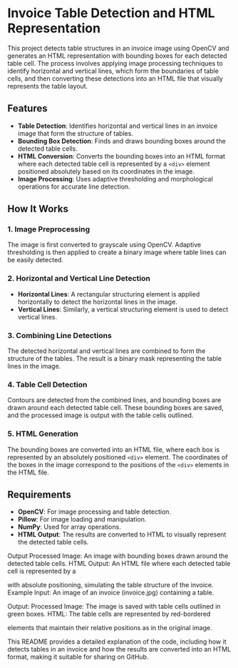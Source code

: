 # Invoice Table Detection and HTML Representation

This project detects table structures in an invoice image using OpenCV and generates an HTML representation with bounding boxes for each detected table cell. The process involves applying image processing techniques to identify horizontal and vertical lines, which form the boundaries of table cells, and then converting these detections into an HTML file that visually represents the table layout.

## Features

- **Table Detection**: Identifies horizontal and vertical lines in an invoice image that form the structure of tables.
- **Bounding Box Detection**: Finds and draws bounding boxes around the detected table cells.
- **HTML Conversion**: Converts the bounding boxes into an HTML format where each detected table cell is represented by a `<div>` element positioned absolutely based on its coordinates in the image.
- **Image Processing**: Uses adaptive thresholding and morphological operations for accurate line detection.

## How It Works

### 1. Image Preprocessing
The image is first converted to grayscale using OpenCV. Adaptive thresholding is then applied to create a binary image where table lines can be easily detected.

### 2. Horizontal and Vertical Line Detection
- **Horizontal Lines**: A rectangular structuring element is applied horizontally to detect the horizontal lines in the image.
- **Vertical Lines**: Similarly, a vertical structuring element is used to detect vertical lines.

### 3. Combining Line Detections
The detected horizontal and vertical lines are combined to form the structure of the tables. The result is a binary mask representing the table lines in the image.

### 4. Table Cell Detection
Contours are detected from the combined lines, and bounding boxes are drawn around each detected table cell. These bounding boxes are saved, and the processed image is output with the table cells outlined.

### 5. HTML Generation
The bounding boxes are converted into an HTML file, where each box is represented by an absolutely positioned `<div>` element. The coordinates of the boxes in the image correspond to the positions of the `<div>` elements in the HTML file.

## Requirements

- **OpenCV**: For image processing and table detection.
- **Pillow**: For image loading and manipulation.
- **NumPy**: Used for array operations.
- **HTML Output**: The results are converted to HTML to visually represent the detected table cells.

Output
Processed Image: An image with bounding boxes drawn around the detected table cells.
HTML Output: An HTML file where each detected table cell is represented by a <div> with absolute positioning, simulating the table structure of the invoice.
Example
Input:
An image of an invoice (invoice.jpg) containing a table.

Output:
Processed Image: The image is saved with table cells outlined in green boxes.
HTML: The table cells are represented by red-bordered <div> elements that maintain their relative positions as in the original image.


This README provides a detailed explanation of the code, including how it detects tables in an invoice and how the results are converted into an HTML format, making it suitable for sharing on GitHub.
